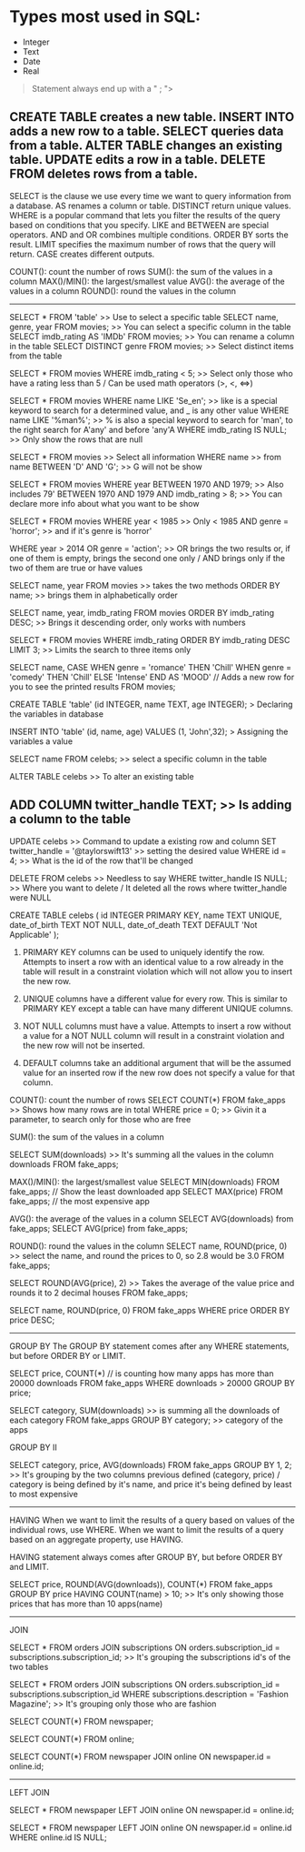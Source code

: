 # Types most used in SQL:

- Integer
- Text
- Date
- Real

> Statement always end up with a " ; ">

CREATE TABLE creates a new table.
INSERT INTO adds a new row to a table.
SELECT queries data from a table.
ALTER TABLE changes an existing table.
UPDATE edits a row in a table.
DELETE FROM deletes rows from a table.
----------------------------------------------------------------
SELECT is the clause we use every time we want to query information from a database.
AS renames a column or table.
DISTINCT return unique values.
WHERE is a popular command that lets you filter the results of the query based on conditions that you specify.
LIKE and BETWEEN are special operators.
AND and OR combines multiple conditions.
ORDER BY sorts the result.
LIMIT specifies the maximum number of rows that the query will return.
CASE creates different outputs.


COUNT(): count the number of rows
SUM(): the sum of the values in a column
MAX()/MIN(): the largest/smallest value
AVG(): the average of the values in a column
ROUND(): round the values in the column


----------------------------------------------------------------
SELECT * FROM 'table' >> Use to select a specific table
SELECT name, genre, year FROM movies; >> You can select a specific column in the table
SELECT imdb_rating AS 'IMDb' FROM movies; >> You can rename a column in the table
SELECT DISTINCT genre FROM movies; >> Select distinct items from the table

SELECT * FROM movies
WHERE imdb_rating < 5; >> Select only those who have a rating less than 5 / Can be used math operators (>, <, <=>)

SELECT * FROM movies
WHERE name LIKE 'Se_en'; >> like is a special keyword to search for a determined value, and _ is any other value
WHERE name LIKE '%man%'; >> % is also a special keyword to search for 'man', to the right search for A'any' and before 'any'A 
WHERE imdb_rating IS NULL; >> Only show the rows that are null 

SELECT * FROM movies >> Select all information
WHERE name >> from name 
BETWEEN 'D' AND 'G'; >> G will not be show

SELECT * FROM movies
WHERE year 
BETWEEN 1970 AND 1979; >> Also includes 79'
BETWEEN 1970 AND 1979 AND imdb_rating > 8; >> You can declare more info about what you want to be show

SELECT * FROM movies
WHERE year < 1985 >> Only < 1985
AND genre = 'horror'; >> and if it's genre is 'horror'

WHERE year > 2014
OR genre = 'action'; >> OR brings the two results or, if one of them is empty, brings the second one only / AND brings only if the two of them are true or have values

SELECT name, year FROM movies >> takes the two methods
ORDER BY name; >> brings them in alphabetically order

SELECT name, year, imdb_rating FROM movies
ORDER BY imdb_rating DESC; >> Brings it descending order, only works with numbers

SELECT * FROM movies
WHERE imdb_rating
ORDER BY imdb_rating DESC
LIMIT 3; >> Limits the search to three items only

SELECT name,
  CASE
    WHEN genre = 'romance' THEN 'Chill'
    WHEN genre = 'comedy' THEN 'Chill'
    ELSE 'Intense'
 END AS 'MOOD' // Adds a new row for you to see the printed results
FROM movies;



CREATE TABLE 'table' (id INTEGER, name TEXT, age INTEGER); > Declaring the variables in database

INSERT INTO 'table' (id, name, age) VALUES (1, 'John',32); > Assigning the variables a value

SELECT name FROM celebs; >> select a specific column in the table

ALTER TABLE celebs >> To alter an existing table

ADD COLUMN twitter_handle TEXT; >> Is adding a column to the table
-
UPDATE celebs >> Command to update a existing row and column
SET twitter_handle = '@taylorswift13' >> setting the desired value
WHERE id = 4; >> What is the id of the row that'll be changed

DELETE FROM celebs >> Needless to say
WHERE twitter_handle IS NULL; >> Where you want to delete / It deleted all the rows where twitter_handle were NULL




CREATE TABLE celebs (
   id INTEGER PRIMARY KEY, 
   name TEXT UNIQUE,
   date_of_birth TEXT NOT NULL,
   date_of_death TEXT DEFAULT 'Not Applicable'
);

1. PRIMARY KEY columns can be used to uniquely identify the row. Attempts to insert a row with an identical value to a row already in the table will result in a constraint violation which will not allow you to insert the new row.

2. UNIQUE columns have a different value for every row. This is similar to PRIMARY KEY except a table can have many different UNIQUE columns.

3. NOT NULL columns must have a value. Attempts to insert a row without a value for a NOT NULL column will result in a constraint violation and the new row will not be inserted.

4. DEFAULT columns take an additional argument that will be the assumed value for an inserted row if the new row does not specify a value for that column.



COUNT(): count the number of rows
SELECT COUNT(*) FROM fake_apps >> Shows how many rows are in total
WHERE price = 0; >> Givin it a parameter, to search only for those who are free

SUM(): the sum of the values in a column

SELECT SUM(downloads) >> It's summing all the values in the column downloads
FROM fake_apps;


MAX()/MIN(): the largest/smallest value
SELECT MIN(downloads) FROM fake_apps; // Show the least downloaded app
SELECT MAX(price) FROM fake_apps; // the most expensive app


AVG(): the average of the values in a column
SELECT AVG(downloads) from fake_apps;
SELECT AVG(price) from fake_apps;


ROUND(): round the values in the column
SELECT name, ROUND(price, 0) >> select the name, and round the prices to 0, so 2.8 would be 3.0
FROM fake_apps;

SELECT ROUND(AVG(price), 2) >> Takes the average of the value price and rounds it to 2 decimal houses
FROM fake_apps;

SELECT name, ROUND(price, 0) FROM fake_apps
WHERE price 
ORDER BY price DESC;

------------------------------------------------------------------------------------------------
GROUP BY 
The GROUP BY statement comes after any WHERE statements, but before ORDER BY or LIMIT.

SELECT price, COUNT(*) // is counting how many apps has more than 20000 downloads
FROM fake_apps
WHERE downloads > 20000
GROUP BY price;

SELECT category, SUM(downloads) >> is summing all the downloads of each category
FROM fake_apps
GROUP BY category; >> category of the apps

GROUP BY II

SELECT category, 
   price,
   AVG(downloads)
FROM fake_apps
GROUP BY 1, 2; >> It's grouping by the two columns previous defined (category, price) / category is being defined by it's name, and price it's being defined by least to most expensive

---------------------------------------------------------------
HAVING
When we want to limit the results of a query based on values of the individual rows, use WHERE.
When we want to limit the results of a query based on an aggregate property, use HAVING.

HAVING statement always comes after GROUP BY, but before ORDER BY and LIMIT.

SELECT price, 
   ROUND(AVG(downloads)),
   COUNT(*)
FROM fake_apps
GROUP BY price
HAVING COUNT(name) > 10; >> It's only showing those prices that has more than 10 apps(name)

----------------------------------------------------------------
JOIN

SELECT *
FROM orders 
JOIN subscriptions
  ON orders.subscription_id = subscriptions.subscription_id; >> It's grouping the subscriptions id's of the two tables

SELECT *
FROM orders
JOIN subscriptions
  ON orders.subscription_id
= subscriptions.subscription_id
WHERE subscriptions.description = 'Fashion Magazine'; >> It's grouping only those who are fashion

SELECT COUNT(*)
FROM newspaper;

SELECT COUNT(*)
FROM online;

SELECT COUNT(*)
FROM newspaper
JOIN online
  ON newspaper.id
= online.id;

----------------------------------------------------------------
LEFT JOIN

SELECT *
FROM newspaper
LEFT JOIN online
  ON newspaper.id = online.id;


SELECT *
FROM newspaper
LEFT JOIN online
  ON newspaper.id = online.id
WHERE online.id IS NULL;
